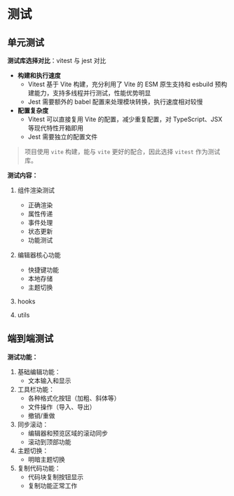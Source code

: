 # 测试

## 单元测试

**测试库选择对比**：vitest 与 jest 对比

- **构建和执行速度**
  - Vitest 基于 Vite 构建，充分利用了 Vite 的 ESM 原生支持和 esbuild 预构建能力，支持多线程并行测试，性能优势明显
  - Jest 需要额外的 babel 配置来处理模块转换，执行速度相对较慢
- **配置复杂度**
  - Vitest 可以直接复用 Vite 的配置，减少重复配置，对 TypeScript、JSX 等现代特性开箱即用
  - Jest 需要独立的配置文件

> 项目使用 `vite` 构建，能与 `vite` 更好的配合，因此选择 `vitest` 作为测试库。

**测试内容：**

1.  组件渲染测试

    - 正确渲染
    - 属性传递
    - 事件处理
    - 状态更新
    - 功能测试

2.  编辑器核心功能

    - 快捷键功能
    - 本地存储
    - 主题切换

3.  hooks
4.  utils

## 端到端测试

**测试功能：**

1. 基础编辑功能：
   - 文本输入和显示
2. 工具栏功能：
   - 各种格式化按钮（加粗、斜体等）
   - 文件操作（导入、导出）
   - 撤销/重做
3. 同步滚动：
   - 编辑器和预览区域的滚动同步
   - 滚动到顶部功能
4. 主题切换：
   - 明暗主题切换
5. 复制代码功能：
   - 代码块复制按钮显示
   - 复制功能正常工作
